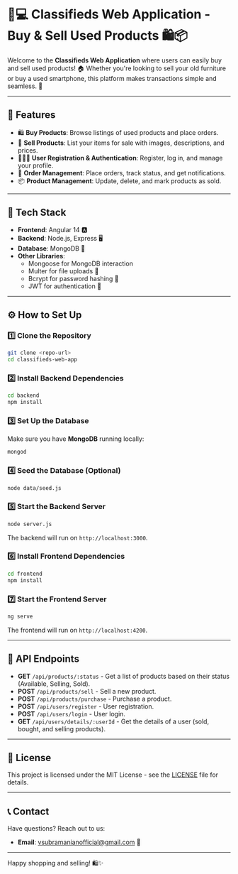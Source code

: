 # 🛒💻 **Classifieds Web Application - Buy & Sell Used Products** 🛍️📦

Welcome to the **Classifieds Web Application** where users can easily buy and sell used products! 🏠 Whether you're looking to sell your old furniture or buy a used smartphone, this platform makes transactions simple and seamless. 🔄

---

## 🚀 **Features**

- 🛍️ **Buy Products**: Browse listings of used products and place orders.
- 💸 **Sell Products**: List your items for sale with images, descriptions, and prices.
- 🧑‍🤝‍🧑 **User Registration & Authentication**: Register, log in, and manage your profile.
- 📝 **Order Management**: Place orders, track status, and get notifications.
- 📦 **Product Management**: Update, delete, and mark products as sold.

---

## 🧰 **Tech Stack**

- **Frontend**: Angular 14 🅰️
- **Backend**: Node.js, Express 🖥️
- **Database**: MongoDB 💾
- **Other Libraries**:
  - Mongoose for MongoDB interaction
  - Multer for file uploads 📸
  - Bcrypt for password hashing 🔐
  - JWT for authentication 🔑

---

## ⚙️ **How to Set Up**

### 1️⃣ **Clone the Repository**

```bash
git clone <repo-url>
cd classifieds-web-app
```

### 2️⃣ **Install Backend Dependencies**

```bash
cd backend
npm install
```

### 3️⃣ **Set Up the Database**

Make sure you have **MongoDB** running locally:

```bash
mongod
```

### 4️⃣ **Seed the Database (Optional)**

```bash
node data/seed.js
```

### 5️⃣ **Start the Backend Server**

```bash
node server.js
```

The backend will run on `http://localhost:3000`.

### 6️⃣ **Install Frontend Dependencies**

```bash
cd frontend
npm install
```

### 7️⃣ **Start the Frontend Server**

```bash
ng serve
```

The frontend will run on `http://localhost:4200`.

---

## 🛒 **API Endpoints**

- **GET** `/api/products/:status` - Get a list of products based on their status (Available, Selling, Sold).
- **POST** `/api/products/sell` - Sell a new product.
- **POST** `/api/products/purchase` - Purchase a product.
- **POST** `/api/users/register` - User registration.
- **POST** `/api/users/login` - User login.
- **GET** `/api/users/details/:userId` - Get the details of a user (sold, bought, and selling products).

---

## 📜 **License**

This project is licensed under the MIT License - see the [LICENSE](LICENSE) file for details.

---

## 📞 **Contact**

Have questions? Reach out to us:

- **Email**: vsubramanianofficial@gmail.com 📧

---

Happy shopping and selling! 🛍️✨

